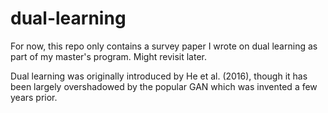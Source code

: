 # dual-learning

For now, this repo only contains a survey paper I wrote on dual learning as part of my master's program. Might revisit later.

Dual learning was originally introduced by He et al. (2016), though it has been largely overshadowed by the popular GAN which was invented a few years prior. 
